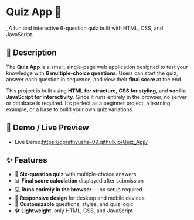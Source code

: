 # Quiz App 🎯  
_A fun and interactive 6-question quiz built with HTML, CSS, and JavaScript.
## 📖 Description  
The **Quiz App** is a small, single-page web application designed to test your knowledge with **6 multiple-choice questions**. Users can start the quiz, answer each question in sequence, and view their **final score** at the end.  

This project is built using **HTML for structure**, **CSS for styling**, and **vanilla JavaScript for interactivity**. Since it runs entirely in the browser, no server or database is required. It’s perfect as a beginner project, a learning example, or a base to build your own quiz variations.

## 🚀 Demo / Live Preview  
- Live Demo:https://dprathyusha-09.github.io/Quiz_App/

## ✨ Features  
- 🎯 **Six-question quiz** with multiple-choice answers  
- 📊 **Final score calculation** displayed after submission  
- 💻 **Runs entirely in the browser** — no setup required  
- 📱 **Responsive design** for desktop and mobile devices  
- 🎨 **Customizable** questions, styles, and quiz logic  
- 🛠️ **Lightweight**: only HTML, CSS, and JavaScript  

